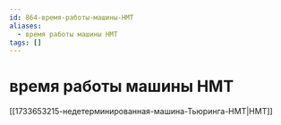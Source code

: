```yaml
---
id: 864-время-работы-машины-НМТ
aliases:
  - время работы машины НМТ
tags: []
---
```


# время работы машины НМТ
[[1733653215-недетерминированная-машина-Тьюринга-НМТ|НМТ]]

